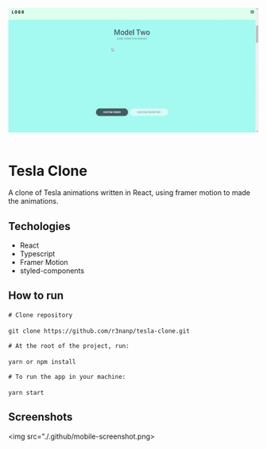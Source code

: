 <div align="center">
  <img src="./.github/desktop.gif">
</div>

<br />

# Tesla Clone
  A clone of Tesla animations written in React, using framer motion to made the animations.

## Techologies
- React
- Typescript
- Framer Motion
- styled-components

## How to run

```
# Clone repository

git clone https://github.com/r3nanp/tesla-clone.git
```

```
# At the root of the project, run:

yarn or npm install
```

```
# To run the app in your machine:

yarn start
```

## Screenshots
  <img src="./.github/mobile-screenshot.png>
